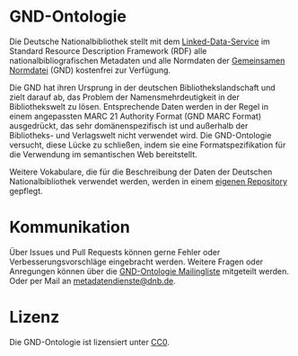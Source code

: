 # GND-Ontologie

Die Deutsche Nationalbibliothek stellt mit dem [Linked-Data-Service](https://www.dnb.de/lds) im Standard Resource Description Framework (RDF) alle nationalbibliografischen Metadaten und alle Normdaten der [Gemeinsamen Normdatei](https://gnd.network/) (GND) kostenfrei zur Verfügung.

Die GND hat ihren Ursprung in der deutschen Bibliothekslandschaft und zielt darauf ab, das Problem der Namensmehrdeutigkeit in der Bibliothekswelt zu lösen. Entsprechende Daten werden in der Regel in einem angepassten MARC 21 Authority Format (GND MARC Format) ausgedrückt, das sehr domänenspezifisch ist und außerhalb der Bibliotheks- und Verlagswelt nicht verwendet wird. Die GND-Ontologie versucht, diese Lücke zu schließen, indem sie eine Formatspezifikation für die Verwendung im semantischen Web bereitstellt.

Weitere Vokabulare, die für die Beschreibung der Daten der Deutschen Nationalbibliothek verwendet werden, werden in einem [eigenen Repository](https://github.com/deutsche-nationalbibliothek/lds-vocabulary) gepflegt.

# Kommunikation
Über Issues und Pull Requests können gerne Fehler oder Verbesserungsvorschläge eingebracht werden. Weitere Fragen oder Anregungen können über die [GND-Ontologie Mailingliste](mailto:gnd-ontology@lists.dnb.de) mitgeteilt werden. Oder per Mail an [metadatendienste@dnb.de](mailto:metadatendienste@dnb.de).

# Lizenz

Die GND-Ontologie ist lizensiert unter [CC0](LICENSE).
